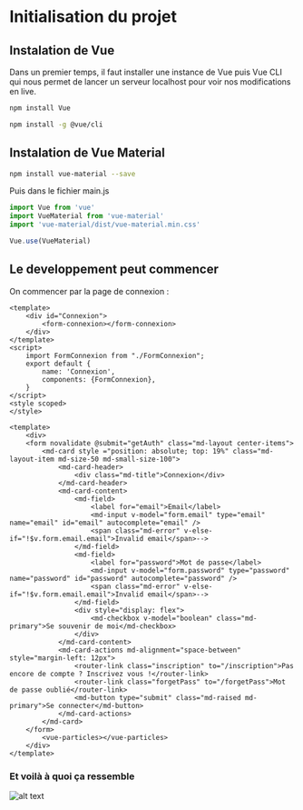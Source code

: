# Initialisation du projet
## Instalation de Vue
Dans un premier temps, il faut installer une instance de Vue puis Vue CLI qui nous permet de lancer un serveur localhost pour voir nos modifications en live.
```bash
npm install Vue
```
```bash
npm install -g @vue/cli
```

## Instalation de Vue Material
```bash
npm install vue-material --save
```
Puis dans le fichier main.js
```js
import Vue from 'vue'
import VueMaterial from 'vue-material'
import 'vue-material/dist/vue-material.min.css'

Vue.use(VueMaterial)
```

## Le developpement peut commencer
On commencer par la page de connexion :
```vue
<template>
    <div id="Connexion">
        <form-connexion></form-connexion>
    </div>
</template>
<script>
    import FormConnexion from "./FormConnexion";
    export default {
        name: 'Connexion',
        components: {FormConnexion},
    }
</script>
<style scoped>
</style>
```

```vue
<template>
    <div>
    <form novalidate @submit="getAuth" class="md-layout center-items">
        <md-card style ="position: absolute; top: 19%" class="md-layout-item md-size-50 md-small-size-100">
            <md-card-header>
                <div class="md-title">Connexion</div>
            </md-card-header>
            <md-card-content>
                <md-field>
                    <label for="email">Email</label>
                    <md-input v-model="form.email" type="email" name="email" id="email" autocomplete="email" />
                    <span class="md-error" v-else-if="!$v.form.email.email">Invalid email</span>-->
                </md-field>
                <md-field>
                    <label for="password">Mot de passe</label>
                    <md-input v-model="form.password" type="password" name="password" id="password" autocomplete="password" />
                    <span class="md-error" v-else-if="!$v.form.email.email">Invalid email</span>-->
                </md-field>
                <div style="display: flex">
                    <md-checkbox v-model="boolean" class="md-primary">Se souvenir de moi</md-checkbox>
                </div>
            </md-card-content>
            <md-card-actions md-alignment="space-between" style="margin-left: 12px">
                <router-link class="inscription" to="/inscription">Pas encore de compte ? Inscrivez vous !</router-link>
                <router-link class="forgetPass" to="/forgetPass">Mot de passe oublié</router-link>
                <md-button type="submit" class="md-raised md-primary">Se connecter</md-button>
            </md-card-actions>
        </md-card>
    </form>
        <vue-particles></vue-particles>
    </div>
</template>
```
### Et voilà à quoi ça ressemble
![alt text](file:///C:/Users/alexl/OneDrive/Documents/site/connexion.png)

